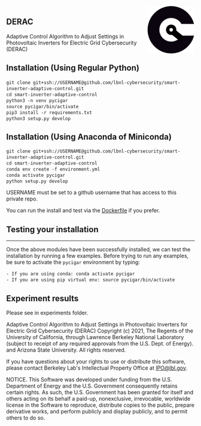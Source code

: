 <img src="pycigar/docs/img/square_logo.svg" align="right" width="25%"/>

<!---
[![Test Status](https://github.com/lbnl-cybersecurity/ceds-cigar-external/workflows/Install%20and%20Test/badge.svg)](https://github.com/lbnl-cybersecurity/ceds-cigar-external/actions)
[![License](https://img.shields.io/badge/license-MIT-blue.svg)](https://github.com/toanngosy/pycigar/blob/master/LICENSE.md)
-->

## DERAC

Adaptive Control Algorithm to Adjust Settings in Photovoltaic Inverters for Electric Grid Cybersecurity (DERAC)

## Installation (Using Regular Python)

```
git clone git+ssh://USERNAME@github.com/lbnl-cybersecurity/smart-inverter-adaptive-control.git
cd smart-inverter-adaptive-control
python3 -n venv pycigar
source pycigar/bin/activate
pip3 install -r requirements.txt
python3 setup.py develop
```

## Installation (Using Anaconda of Miniconda)

```
git clone git+ssh://USERNAME@github.com/lbnl-cybersecurity/smart-inverter-adaptive-control.git
cd smart-inverter-adaptive-control
conda env create -f environment.yml
conda activate pycigar
python setup.py develop
```


USERNAME must be set to a github username that has access to this private repo.

You can run the install and test via the [Dockerfile](Dockerfile) if you prefer.


## Testing your installation
------------------------

Once the above modules have been successfully installed, we can test the installation by running a few examples. Before trying to run any examples, be
sure to activate the `pycigar` environment by typing:

    - If you are using conda: conda activate pycigar
    - If you are using pip virtual env: source pycigar/bin/activate

## Experiment results
Please see in experiments folder.


Adaptive Control Algorithm to Adjust Settings in Photovoltaic Inverters for
Electric Grid Cybersecurity (DERAC) Copyright (c) 2021, The Regents of
the University of California, through Lawrence Berkeley National Laboratory
(subject to receipt of any required approvals from the U.S. Dept. of Energy). 
and Arizona State University. All rights reserved.

If you have questions about your rights to use or distribute this software,
please contact Berkeley Lab's Intellectual Property Office at
IPO@lbl.gov.

NOTICE.  This Software was developed under funding from the U.S. Department
of Energy and the U.S. Government consequently retains certain rights.  As
such, the U.S. Government has been granted for itself and others acting on
its behalf a paid-up, nonexclusive, irrevocable, worldwide license in the
Software to reproduce, distribute copies to the public, prepare derivative 
works, and perform publicly and display publicly, and to permit others to do so.
